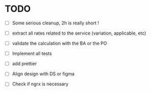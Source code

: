 # TODO

- [ ] Some serious cleanup, 2h is really short !

- [ ] extract all rates related to the service (variation, applicable, etc)

- [ ] validate the calculation with the BA or the PO

- [ ] Implement all tests

- [ ] add prettier

- [ ] Align design with DS or figma

- [ ] Check if ngrx is necessary
